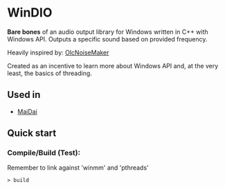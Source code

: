 # WinDIO

**Bare bones** of an audio output library for Windows written in C++ with Windows API.
Outputs a specific sound based on provided frequency.

Heavily inspired by: [OlcNoiseMaker](https://github.com/OneLoneCoder/synth/blob/master/olcNoiseMaker.h)

Created as an incentive to learn more about Windows API and, at the very least, the basics of threading.

## Used in
- [MaiDai](https://github.com/zermil/maidai)

## Quick start

### Compile/Build (Test):

Remember to link against 'winmm' and 'pthreads'

```console
> build
```